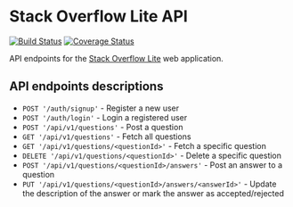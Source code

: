 # Stack Overflow Lite API

[![Build Status](https://travis-ci.org/khwilo/stackoverflow-lite-api.svg?branch=develop)](https://travis-ci.org/khwilo/stackoverflow-lite-api) [![Coverage Status](https://coveralls.io/repos/github/khwilo/stackoverflow-lite-api/badge.svg?branch=develop)](https://coveralls.io/github/khwilo/stackoverflow-lite-api?branch=develop)

API endpoints for the [Stack Overflow Lite](https://khwilo.github.io/stackoverflow-lite/UI/) web application.

## API endpoints descriptions

- `POST '/auth/signup'` - Register a new user
- `POST '/auth/login'` - Login a registered user
- `POST '/api/v1/questions'` - Post a question
- `GET '/api/v1/questions'` - Fetch all questions
- `GET '/api/v1/questions/<questionId>'` - Fetch a specific question
- `DELETE '/api/v1/questions/<questionId>'` - Delete a specific question
- `POST '/api/v1/questions/<questionId>/answers'` - Post an answer to a question
- `PUT '/api/v1/questions/<questionId>/answers/<answerId>'` - Update the description of the answer or mark the answer as accepted/rejected
